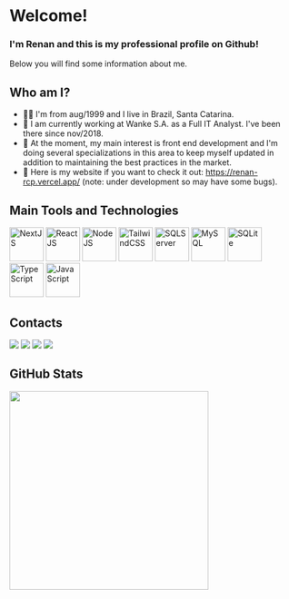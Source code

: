 # Welcome!

### I'm Renan and this is my professional profile on Github!

Below you will find some information about me.

## Who am I?
- 🙋‍♂️ I'm from aug/1999 and I live in Brazil, Santa Catarina.
- 🔭 I am currently working at Wanke S.A. as a Full IT Analyst. I've been there since nov/2018.
- 🌱 At the moment, my main interest is front end development and I'm doing several specializations in this area to keep myself updated in addition to maintaining the best practices in the market.
- 🔗 Here is my website if you want to check it out: https://renan-rcp.vercel.app/ (note: under development so may have some bugs).

## Main Tools and Technologies

<div>
  <img src="https://cdn.jsdelivr.net/gh/devicons/devicon/icons/nextjs/nextjs-original-wordmark.svg" width="60" height="60" title="NextJS"/>
  <img src="https://cdn.jsdelivr.net/gh/devicons/devicon/icons/react/react-original.svg" width="60" height="60" title="ReactJS"/>
  <img src="https://cdn.jsdelivr.net/gh/devicons/devicon/icons/nodejs/nodejs-plain-wordmark.svg" width="60" height="60" title="NodeJS"/>
  <img src="https://cdn.jsdelivr.net/gh/devicons/devicon/icons/tailwindcss/tailwindcss-plain.svg" width="60" height="60" title="TailwindCSS"/>
  <img src="https://cdn.jsdelivr.net/gh/devicons/devicon/icons/microsoftsqlserver/microsoftsqlserver-plain.svg" width="60" height="60" title="SQLServer"/>
  <img src="https://cdn.jsdelivr.net/gh/devicons/devicon/icons/mysql/mysql-plain.svg" width="60" height="60" title="MySQL"/>
  <img src="https://cdn.jsdelivr.net/gh/devicons/devicon/icons/sqlite/sqlite-original.svg" width="60" height="60" title="SQLite"/>
  <img src="https://cdn.jsdelivr.net/gh/devicons/devicon/icons/typescript/typescript-original.svg" width="60" height="60" title="TypeScript"/>
  <img src="https://cdn.jsdelivr.net/gh/devicons/devicon/icons/javascript/javascript-original.svg" width="60" height="60" title="JavaScript"/>
<div>

## Contacts
<div>
  <a href="https://instagram.com/ren_cpe" target="_blank"><img src="https://img.shields.io/badge/-Instagram-%23E4405F?style=for-the-badge&logo=instagram&logoColor=white" target="_blank"></a>
  <a href = "mailto:renan.rcp16@gmail.com"><img src="https://img.shields.io/badge/Gmail-D14836?style=for-the-badge&logo=gmail&logoColor=white" target="_blank"></a>
  <a href="https://www.linkedin.com/in/renanrcp16" target="_blank"><img src="https://img.shields.io/badge/-LinkedIn-%230077B5?style=for-the-badge&logo=linkedin&logoColor=white" target="_blank"></a>   
  <a href = "https://api.whatsapp.com/send?phone=5547988662321"><img src="https://img.shields.io/badge/WhatsApp-25D366?style=for-the-badge&logo=whatsapp&logoColor=white" target="_blank"></a>
</div>

## GitHub Stats
<div>
  <a href="https://github.com/renanrcp16">
  <img width="350em" src="https://github-readme-stats.vercel.app/api/top-langs/?username=renanrcp16&layout=compact&langs_count=7&theme=dracula"/>
</div>
